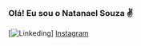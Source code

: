 ### Olá! Eu sou o Natanael Souza ✌️

[![Linkeding]()]
[Instagram](https://img.shields.io/badge/Instagram-E4405F?style=for-the-badge&logo=instagram&logoColor=white)
